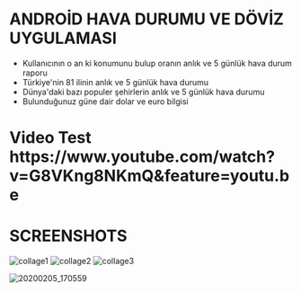 # ANDROİD HAVA DURUMU VE DÖVİZ UYGULAMASI
 
<ul>
  <li>Kullanıcının o an ki konumunu bulup oranın anlık ve 5 günlük hava durum raporu </li>
  <li>Türkiye'nin 81 ilinin anlık ve 5 günlük hava durumu</li>
	<li>Dünya'daki bazı populer şehirlerin anlık ve 5 günlük hava durumu</li>
  <li>Bulunduğunuz güne dair dolar ve euro bilgisi</li>
</ul>
<h1>Video Test</h>
https://www.youtube.com/watch?v=G8VKng8NKmQ&feature=youtu.be

<h1>SCREENSHOTS</h1>

![collage1](https://user-images.githubusercontent.com/45825918/73846515-b546bd00-4835-11ea-8106-16a6323c4599.png)
![collage2](https://user-images.githubusercontent.com/45825918/73846889-546bb480-4836-11ea-81b1-6cfe9030d9d7.png)
![collage3](https://user-images.githubusercontent.com/45825918/73846969-782efa80-4836-11ea-889e-59cf702b210c.png)

![20200205_170559](https://user-images.githubusercontent.com/45825918/73849842-a9f69000-483b-11ea-8d7c-1071aff27bd4.gif)


